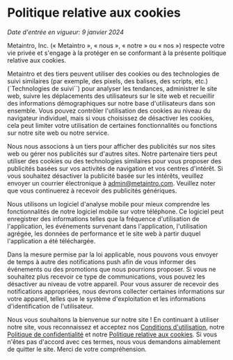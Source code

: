 # Politique relative aux cookies

*Date d'entrée en vigueur: 9 janvier 2024*

Metaintro, Inc. (« Metaintro », « nous », « notre » ou « nos ») respecte votre vie privée et s'engage à la protéger en se conformant à la présente politique relative aux cookies.

Metaintro et des tiers peuvent utiliser des cookies ou des technologies de suivi similaires (par exemple, des pixels, des balises, des scripts, etc.) (\`Technologies de suivi\`\`) pour analyser les tendances, administrer le site web, suivre les déplacements des utilisateurs sur le site web et recueillir des informations démographiques sur notre base d'utilisateurs dans son ensemble. Vous pouvez contrôler l'utilisation des cookies au niveau du navigateur individuel, mais si vous choisissez de désactiver les cookies, cela peut limiter votre utilisation de certaines fonctionnalités ou fonctions sur notre site web ou notre service.

Nous nous associons à un tiers pour afficher des publicités sur nos sites web ou gérer nos publicités sur d'autres sites. Notre partenaire tiers peut utiliser des cookies ou des technologies similaires pour vous proposer des publicités basées sur vos activités de navigation et vos centres d'intérêt. Si vous souhaitez désactiver la publicité basée sur les intérêts, veuillez envoyer un courrier électronique à [admin@metaintro.com](mailto:admin@metaintro.com). Veuillez noter que vous continuerez à recevoir des publicités génériques.

Nous utilisons un logiciel d'analyse mobile pour mieux comprendre les fonctionnalités de notre logiciel mobile sur votre téléphone. Ce logiciel peut enregistrer des informations telles que la fréquence d'utilisation de l'application, les événements survenant dans l'application, l'utilisation agrégée, les données de performance et le site web à partir duquel l'application a été téléchargée.

Dans la mesure permise par la loi applicable, nous pouvons vous envoyer de temps à autre des notifications push afin de vous informer des événements ou des promotions que nous pourrions proposer. Si vous ne souhaitez plus recevoir ce type de communications, vous pouvez les désactiver au niveau de votre appareil. Pour vous assurer de recevoir des notifications appropriées, nous devrons collecter certaines informations sur votre appareil, telles que le système d'exploitation et les informations d'identification de l'utilisateur.

Nous vous souhaitons la bienvenue sur notre site ! En continuant à utiliser notre site, vous reconnaissez et acceptez nos [Conditions d'utilisation](/#terms-of-service), notre [Politique de confidentialité](/#privacy-policy) et notre [Politique relative aux cookies](/#cookie-policy). Si vous n'êtes pas d'accord avec ces termes, nous vous demandons aimablement de quitter le site. Merci de votre compréhension.